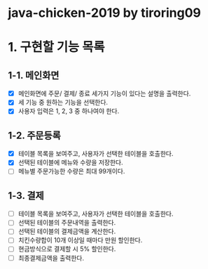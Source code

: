 # java-chicken-2019 by tiroring09

# 1. 구현할 기능 목록
## 1-1. 메인화면
- [x] 메인화면에 주문/ 결제/ 종료 세가지 기능이 있다는 설명을 출력한다.
- [x] 세 기능 중 원하는 기능을 선택한다.
- [x] 사용자 입력은 1, 2, 3 중 하나여야 한다.

## 1-2. 주문등록
- [x] 테이블 목록을 보여주고, 사용자가 선택한 테이블을 호출한다.
- [x] 선택된 테이블에 메뉴와 수량을 저장한다.
- [ ] 메뉴별 주문가능한 수량은 최대 99개이다.

## 1-3. 결제
- [ ] 테이블 목록을 보여주고, 사용자가 선택한 테이블을 호출한다.
- [ ] 선택된 테이블의 주문내역을 출력한다.
- [ ] 선택된 테이블의 결제금액을 계산한다.
- [ ] 치킨수량합이 10개 이상일 때마다 만원 할인한다.
- [ ] 현금방식으로 결제할 시 5% 할인한다.
- [ ] 최종결제금액을 출력한다.